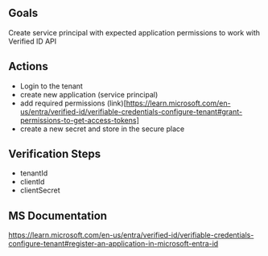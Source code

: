 ## Goals
Create service principal with expected application permissions to work with Verified ID API

## Actions
- Login to the tenant
- create new application (service principal)
- add required permissions (link)[https://learn.microsoft.com/en-us/entra/verified-id/verifiable-credentials-configure-tenant#grant-permissions-to-get-access-tokens]
- create a new secret and store in the secure place

## Verification Steps
- tenantId
- clientId
- clientSecret

## MS Documentation
https://learn.microsoft.com/en-us/entra/verified-id/verifiable-credentials-configure-tenant#register-an-application-in-microsoft-entra-id